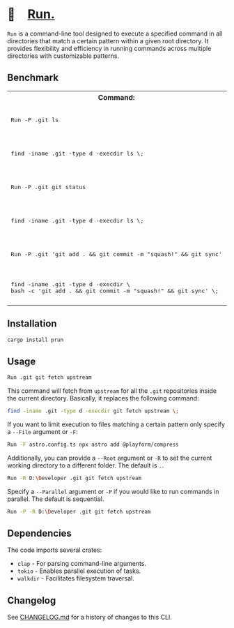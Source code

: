 # 🍺 [Run.]

`Run` is a command-line tool designed to execute a specified command in all
directories that match a certain pattern within a given root directory. It
provides flexibility and efficiency in running commands across multiple
directories with customizable patterns.

[Run]: HTTPS://crates.io/crates/prun

## Benchmark

<table>
	<tr>
		<th>Command:</th>
		<th>Time:</th>
	</tr>
	<tr>
		<td>
			<pre>Run -P .git ls</pre>
		</td>
		<td>
			<pre>real    0m9.441s
user    0m0.030s
sys     0m0.046s</pre>
		</td>
	</tr>
	<tr>
		<td>
			<pre>find -iname .git -type d -execdir ls \;</pre>
		</td>
		<td>
			<pre>real    0m14.293s +5s
user    0m4.645s +4s
sys     0m8.937s +8s</pre>
		</td>
	</tr>
	<tr>
		<td>
			<pre>Run -P .git git status</pre>
		</td>
		<td>
			<pre>real    0m24.146s
user    0m0.030s
sys     0m0.062s</pre>
		</td>
	</tr>
	<tr>
		<td>
			<pre>find -iname .git -type d -execdir ls \;</pre>
		</td>
		<td>
			<pre>real    0m28.584s +4s
user    0m4.695s +4s
sys     0m8.354s +8s</pre>
		</td>
	</tr>
	<tr>
		<td>
			<pre>Run -P .git 'git add . && git commit -m "squash!" && git sync'</pre>
		</td>
		<td>
			<pre>real    0m33.813s
user    0m0.015s
sys     0m0.060s</pre>
		</td>
	</tr>
	<tr>
		<td>
			<pre>find -iname .git -type d -execdir \
bash -c 'git add . && git commit -m "squash!" && git sync' \;</pre>
		</td>
		<td>
			<pre>real    0m53.122s +20s
user    0m9.449s +9s
sys     0m14.442s +14s</pre>
		</td>
	</tr>
</table>

## Installation

```sh
cargo install prun
```

## Usage

```sh
Run .git git fetch upstream
```

This command will fetch from `upstream` for all the `.git` repositories inside
the current directory. Basically, it replaces the following command:

```sh
find -iname .git -type d -execdir git fetch upstream \;
```

If you want to limit execution to files matching a certain pattern only specify
a `--File` argument or `-F`:

```sh
Run -F astro.config.ts npx astro add @playform/compress
```

Additionally, you can provide a `--Root` argument or `-R` to set the current
working directory to a different folder. The default is `.`.

```sh
Run -R D:\Developer .git git fetch upstream
```

Specify a `--Parallel` argument or `-P` if you would like to run commands in
parallel. The default is sequential.

```sh
Run -P -R D:\Developer .git git fetch upstream
```

## Dependencies

The code imports several crates:

-   `clap` - For parsing command-line arguments.
-   `tokio` - Enables parallel execution of tasks.
-   `walkdir` - Facilitates filesystem traversal.

[Run.]: HTTPS://crates.io/crates/prun

## Changelog

See [CHANGELOG.md](CHANGELOG.md) for a history of changes to this CLI.
